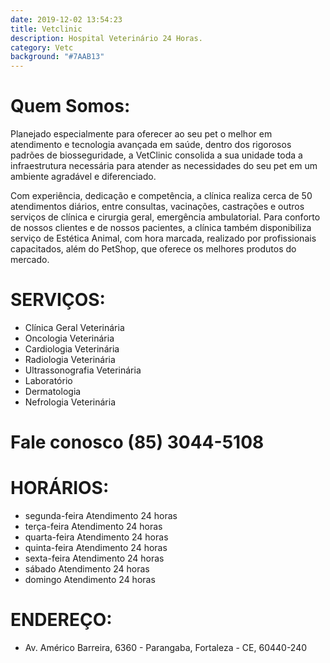 ```yaml
---
date: 2019-12-02 13:54:23
title: Vetclinic
description: Hospital Veterinário 24 Horas.
category: Vetc
background: "#7AAB13"
---
```



# Quem Somos:

Planejado especialmente para oferecer ao seu pet o melhor em atendimento e tecnologia avançada em saúde, dentro dos rigorosos padrões de biosseguridade, a VetClinic consolida a sua unidade toda a infraestrutura necessária para atender as necessidades do seu pet em um ambiente agradável e diferenciado.

Com experiência, dedicação e competência, a clínica realiza cerca de 50 atendimentos diários, entre consultas, vacinações, castrações e outros serviços de clínica e cirurgia geral, emergência ambulatorial. Para conforto de nossos clientes e de nossos pacientes, a clínica também disponibiliza serviço de Estética Animal, com hora marcada, realizado por profissionais capacitados, além do PetShop, que oferece os melhores produtos do mercado.

# SERVIÇOS:

- Clínica Geral Veterinária
- Oncologia Veterinária
- Cardiologia Veterinária
- Radiologia Veterinária
- Ultrassonografia Veterinária
- Laboratório
- Dermatologia
- Nefrologia Veterinária


# Fale conosco (85) 3044-5108


# HORÁRIOS:

- segunda-feira	Atendimento 24 horas
- terça-feira	Atendimento 24 horas
- quarta-feira	Atendimento 24 horas
- quinta-feira	Atendimento 24 horas
- sexta-feira	Atendimento 24 horas
- sábado	    Atendimento 24 horas
- domingo	    Atendimento 24 horas

# ENDEREÇO:

 - Av. Américo Barreira, 6360 - Parangaba, Fortaleza - CE, 60440-240
 